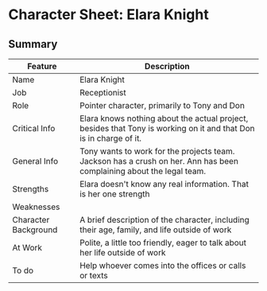 # Character Sheet: Elara Knight

## Summary 
| Feature  | Description | 
| ---       |   ---         |
| Name  |Elara Knight | 
|Job |Receptionist|
|Role|Pointer character, primarily to Tony and Don|
|Critical Info |Elara knows nothing about the actual project, besides that Tony is working on it and that Don is in charge of it.|
|General Info|Tony wants to work for the projects team. Jackson has a crush on her. Ann has been complaining about the legal team. |
|Strengths|Elara doesn't know any real information. That is her one strength|
| Weaknesses ||
| Character Background |A brief description of the character, including their age, family, and life outside of work|
| At Work |Polite, a little too friendly, eager to talk about her life outside of work|
| To do |Help whoever comes into the offices or calls or texts|